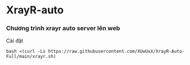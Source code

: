 # XrayR-auto
### Chương trình xrayr auto server lên web
Cài đặt
```
bash <(curl -Ls https://raw.githubusercontent.com/XUwUxX/XrayR-Auto-Full/main/xrayr.sh)
```
